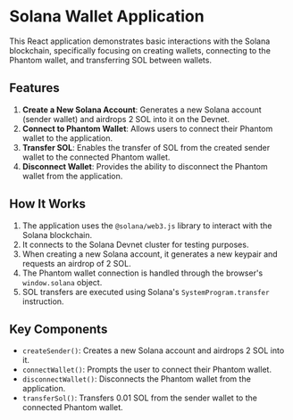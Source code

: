 # Solana Wallet Application

This React application demonstrates basic interactions with the Solana blockchain, specifically focusing on creating wallets, connecting to the Phantom wallet, and transferring SOL between wallets.

## Features

1. **Create a New Solana Account**: Generates a new Solana account (sender wallet) and airdrops 2 SOL into it on the Devnet.
2. **Connect to Phantom Wallet**: Allows users to connect their Phantom wallet to the application.
3. **Transfer SOL**: Enables the transfer of SOL from the created sender wallet to the connected Phantom wallet.
4. **Disconnect Wallet**: Provides the ability to disconnect the Phantom wallet from the application.

## How It Works

1. The application uses the `@solana/web3.js` library to interact with the Solana blockchain.
2. It connects to the Solana Devnet cluster for testing purposes.
3. When creating a new Solana account, it generates a new keypair and requests an airdrop of 2 SOL.
4. The Phantom wallet connection is handled through the browser's `window.solana` object.
5. SOL transfers are executed using Solana's `SystemProgram.transfer` instruction.

## Key Components

- `createSender()`: Creates a new Solana account and airdrops 2 SOL into it.
- `connectWallet()`: Prompts the user to connect their Phantom wallet.
- `disconnectWallet()`: Disconnects the Phantom wallet from the application.
- `transferSol()`: Transfers 0.01 SOL from the sender wallet to the connected Phantom wallet.





